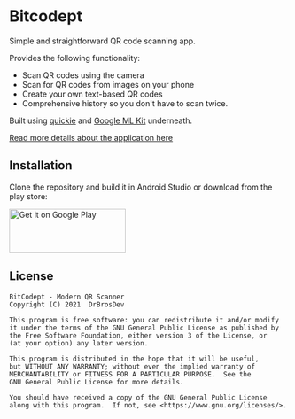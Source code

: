 # Bitcodept
Simple and straightforward QR code scanning app.

Provides the following functionality:
* Scan QR codes using the camera
* Scan for QR codes from images on your phone
* Create your own text-based QR codes
* Comprehensive history so you don't have to scan twice.

Built using [quickie](https://github.com/G00fY2/quickie) and [Google ML Kit](https://developers.google.com/ml-kit/vision/barcode-scanning) underneath.

[Read more details about the application here](https://nikoladrljaca.github.io/bitcodept)

## Installation
Clone the repository and build it in Android Studio or download from the play store:


<a href="https://play.google.com/store/apps/details?id=com.drbrosdev.qrscannerfromlib" target="_blank">
<img src="https://play.google.com/intl/en_us/badges/images/generic/en-play-badge.png" alt="Get it on Google Play" height="80" width="210"/></a>

## License
    BitCodept - Modern QR Scanner
    Copyright (C) 2021  DrBrosDev

    This program is free software: you can redistribute it and/or modify
    it under the terms of the GNU General Public License as published by
    the Free Software Foundation, either version 3 of the License, or
    (at your option) any later version.

    This program is distributed in the hope that it will be useful,
    but WITHOUT ANY WARRANTY; without even the implied warranty of
    MERCHANTABILITY or FITNESS FOR A PARTICULAR PURPOSE.  See the
    GNU General Public License for more details.

    You should have received a copy of the GNU General Public License
    along with this program.  If not, see <https://www.gnu.org/licenses/>.
